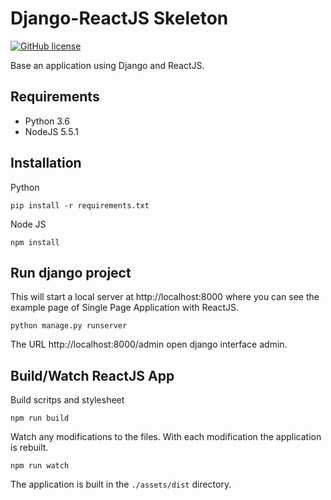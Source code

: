 # Django-ReactJS Skeleton

[![GitHub license](https://img.shields.io/github/license/tales-info/django-reactjs-skeleton.svg)](https://github.com/tales-info/django-reactjs-skeleton/blob/master/LICENSE)



Base an application using Django and ReactJS.

## Requirements

- Python 3.6
- NodeJS 5.5.1

## Installation

Python

```ssh
pip install -r requirements.txt
```

Node JS
```ssh
npm install
```

## Run django project

This will start a local server at http://localhost:8000 where you can see the example page of Single Page Application with ReactJS.

```ssh
python manage.py runserver
```

The URL http://localhost:8000/admin open django interface admin.

## Build/Watch ReactJS App

Build scritps and stylesheet
```ssh
npm run build
```

Watch any modifications to the files. With each modification the application is rebuilt.

```ssh
npm run watch
```

The application is built in the ```./assets/dist``` directory.

